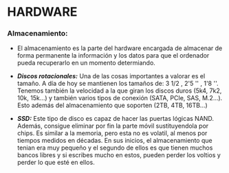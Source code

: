 # HARDWARE

### Almacenamiento:  
- El almacenamiento es la parte del hardware encargada de almacenar de forma permanente la información y los datos para que el ordenador pueda recuperarlo en un momento determiando. 

- ***Discos rotacionales:*** Una de las cosas importantes a valorar es el tamaño. A día de hoy se mantienen los tamaños de: 3 1/2 , 2'5 '' , 1'8 ''. Tenemos también la velocidad a la que giran los discos duros (5k4, 7k2, 10k, 15k...) y también varios tipos de conexión (SATA, PCIe, SAS, M.2...). Esto además del almacenamiento que soporten (2TB, 4TB, 16TB...)  

- ***SSD:*** Este tipo de disco es capaz de hacer las puertas lógicas NAND. Además, consigue eliminar por fin la parte móvil sustituyendola por chips. Es similar a la memoria, pero esta no es volatil, al menos por tiempos medidos en décadas. En sus inicios, el almacenamiento que tenian era muy pequeño y el segundo de ellos es que tienen muchos bancos libres y si escribes mucho en estos, pueden perder los voltios y perder lo que esté en ellos.
